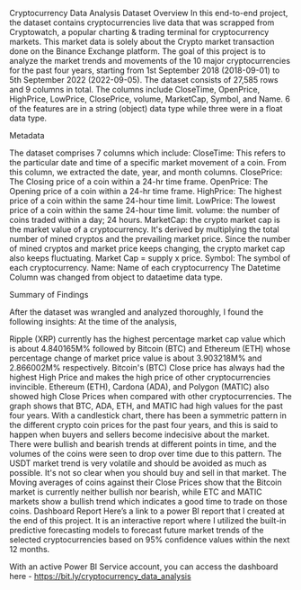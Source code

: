 Cryptocurrency Data Analysis
Dataset Overview
In this end-to-end project, the dataset contains cryptocurrencies live data that was scrapped from Cryptowatch, a popular charting & trading terminal for cryptocurrency markets. This market data is solely about the Crypto market transaction done on the Binance Exchange platform.
The goal of this project is to analyze the market trends and movements of the 10 major cryptocurrencies for the past four years, starting from 1st September 2018 (2018-09-01) to 5th September 2022 (2022-09-05).
The dataset consists of 27,585 rows and 9 columns in total. The columns include CloseTime, OpenPrice, HighPrice, LowPrice, ClosePrice, volume, MarketCap, Symbol, and Name.
6 of the features are in a string (object) data type while three were in a float data type.

Metadata

The dataset comprises 7 columns which include:
CloseTime: This refers to the particular date and time of a specific market movement of a coin. From this column, we extracted the date, year, and month columns.
ClosePrice: The Closing price of a coin within a 24-hr time frame.
OpenPrice: The Opening price of a coin within a 24-hr time frame.
HighPrice: The highest price of a coin within the same 24-hour time limit.
LowPrice: The lowest price of a coin within the same 24-hour time limit.
volume: the number of coins traded within a day; 24 hours.
MarketCap: the crypto market cap is the market value of a cryptocurrency. It's derived by multiplying the total number of mined cryptos and the prevailing market price. Since the number of mined cryptos and market price keeps changing, the crypto market cap also keeps fluctuating. Market Cap = supply x price.
Symbol: The symbol of each cryptocurrency.
Name: Name of each  cryptocurrency
The Datetime Column was changed from object to dataetime data type.

Summary of Findings

After the dataset was wrangled and analyzed thoroughly, I found the following insights:
At the time of the analysis, 

Ripple (XRP) currently has the highest percentage market cap value which is about 4.840165M% followed by Bitcoin (BTC) and Ethereum (ETH) whose percentage change of market price value is about 3.903218M% and 2.866002M% respectively.
Bitcoin's (BTC) Close price has always had the highest High Price and makes the high price of other cryptocurrencies invincible. Ethereum (ETH), Cardona (ADA), and Polygon (MATIC) also showed high Close Prices when compared with other cryptocurrencies. The graph shows that BTC, ADA, ETH, and MATIC had high values for the past four years.
With a candlestick chart, there has been a symmetric pattern in the different crypto coin prices for the past four years, and this is said to happen when buyers and sellers become indecisive about the market. There were bullish and bearish trends at different points in time, and the volumes of the coins were seen to drop over time due to this pattern.
The USDT market trend is very volatile and should be avoided as much as possible. It's not so clear when you should buy and sell in that market.
The Moving averages of coins against their Close Prices show that the Bitcoin market is currently neither bullish nor bearish, while ETC and MATIC markets show a bullish trend which indicates a good time to trade on those coins.
Dashboard Report
Here’s a link to a power BI report that I created at the end of this project. It is an interactive report where I utilized the built-in predictive forecasting models to forecast future market trends of the selected cryptocurrencies based on 95% confidence values within the next 12 months.

With an active Power BI Service account, you can access the dashboard here - https://bit.ly/cryptocurrency_data_analysis
 

